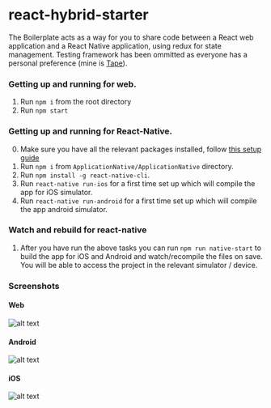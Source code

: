 # react-hybrid-starter

The Boilerplate acts as a way for you to share code between a React web application and a React Native application, using redux for state management. Testing framework has been ommitted as everyone has a personal preference (mine is [Tape](https://github.com/substack/tape)).

### Getting up and running for web.

1. Run `npm i` from the root directory
2. Run `npm start`

### Getting up and running for React-Native.

0. Make sure you have all the relevant packages installed, follow [this setup guide](https://facebook.github.io/react-native/docs/getting-started.html#content)
1. Run `npm i` from `ApplicationNative/ApplicationNative` directory.
2. Run `npm install -g react-native-cli`.  
3. Run `react-native run-ios` for a first time set up which will compile the app for iOS simulator.
4. Run `react-native run-android` for a first time set up which will compile the app android simulator.

### Watch and rebuild for react-native
1. After you have run the above tasks you can run `npm run native-start` to build the app for iOS and Android and watch/recompile the files on save. You will be able to access the project in the relevant simulator / device. 

### Screenshots

#### Web
![alt text](http://i.imgur.com/elYpFsr.jpg "Web React ")
#### Android
![alt text](http://i.imgur.com/asIGDlp.jpg "Android React Native")
#### iOS
![alt text](http://i.imgur.com/Gp3LDzh.jpg "iOS react Native")
